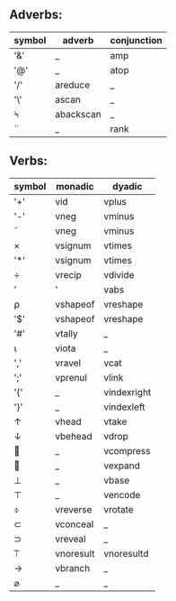 
## Adverbs:

symbol | adverb | conjunction
--- | --- | ---
'&' | _ | amp 
'@' | _ | atop 
'/' | areduce | _ 
'\\' | ascan | _ 
&#x2340; | abackscan | _ 
&#x00a8; | _ | rank


## Verbs:

symbol | monadic | dyadic
--- | --- | ---
'+' | vid | vplus 
'-' | vneg | vminus 
&#x00af; | vneg | vminus 
&#x00d7; | vsignum | vtimes 
'*' | vsignum | vtimes 
&#x00f7; | vrecip | vdivide 
'|' | vabs | vresidue 
&#x2374; | vshapeof | vreshape 
'$' | vshapeof | vreshape 
'#' | vtally | _ 
&#x2373; | viota | _ 
',' | vravel | vcat 
';' | vprenul | vlink 
'{' | _ | vindexright 
'}' | _ | vindexleft 
&#x2191; | vhead | vtake 
&#x2193; | vbehead | vdrop 
&#x001f; | _ | vcompress 
&#x001e; | _ | vexpand 
&#x22a5; | _ | vbase 
&#x22a4; | _ | vencode 
&#x233d; | vreverse | vrotate 
&#x2282; | vconceal | _ 
&#x2283; | vreveal | _ 
&#x2361; | vnoresult | vnoresultd 
&#x2192; | vbranch | _ 
&#x2300; | _ | _

